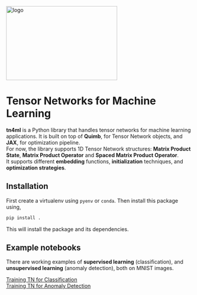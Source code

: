 <img src="docs/source/notebooks/images/tn4ml_logo.png" alt="logo" width="300" height="200">

# Tensor Networks for Machine Learning

**tn4ml** is a Python library that handles tensor networks for machine learning applications. It is built on top of **Quimb**, for Tensor Network objects, and **JAX**, for optimization pipeline.<br>
For now, the library supports 1D Tensor Network structures: **Matrix Product State**, **Matrix Product Operator** and **Spaced Matrix Product Operator**.<br>
It supports different **embedding** functions, **initialization** techniques, and **optimization strategies**.<br>

## Installation

First create a virtualenv using `pyenv` or `conda`. Then install this package using,
```bash
pip install .
```

This will install the package and its dependencies.

## Example notebooks
There are working examples of **supervised learning** (classification), and **unsupervised learning** (anomaly detection), both on MNIST images.<br>

[Training TN for Classification](docs/source/notebooks/mnist_classification.ipynb)<br>
[Training TN for Anomaly Detection](docs/source/notebooks/mnist_ad.ipynb)

